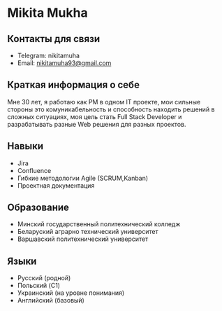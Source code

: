 # Mikita Mukha
## Контакты для связи
* Telegram: nikitamuha
* Email: nikitamuha93@gmail.com

## Краткая информация о себе
Мне 30 лет, я работаю как PM в одном IT проекте, мои сильные стороны это комуникабельность и способность находить решений в сложных ситуациях, моя цель стать Full Stack Developer и разрабатывать разные Web решения для разных проектов.

## Навыки
* Jira
* Confluence
* Гибкие методологии Agile (SCRUM,Kanban)
* Проектная документация

## Образование
* Минский государственный политехнический колледж
* Беларуский аграрно технический университет
* Варшавский политехнический университет

## Языки
* Русский (родной)
* Польский (C1)
* Украинский (на уровне понимания)
* Английский (базовый)
